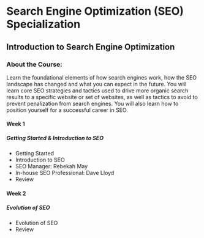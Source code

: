 # Search Engine Optimization (SEO) Specialization
## Introduction to Search Engine Optimization
### About the Course:
Learn the foundational elements of how search engines work, how the SEO landscape has changed and what you can expect in the future. You will learn core SEO strategies and tactics used to drive more organic search results to a specific website or set of websites, as well as tactics to avoid to prevent penalization from search engines. You will also learn how to position yourself for a successful career in SEO.

#### Week 1
##### Getting Started & Introduction to SEO
- Getting Started
- Introduction to SEO
- SEO Manager: Rebekah May
- In-house SEO Professional: Dave Lloyd
- Review

#### Week 2
##### Evolution of SEO
- Evolution of SEO
- Review
